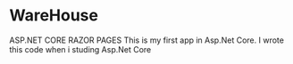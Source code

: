 # WareHouse
ASP.NET CORE RAZOR PAGES
This is my first app in Asp.Net Core.
I wrote this code when i studing Asp.Net Core
